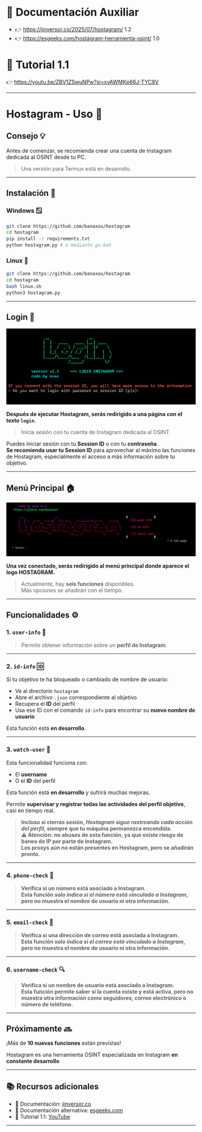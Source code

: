 # 📖 Documentación Auxiliar  
- 👉 https://jinversor.co/2025/07/hostagram/  1.2
- 👉 https://esgeeks.com/hostagram-herramienta-osint/  1.0

# 🎥 Tutorial 1.1  
👉 https://youtu.be/ZBV1ZSwuNPw?si=xyAWMKp66J-TYC8V  

---

# Hostagram - Uso 🚀

## Consejo 💡

Antes de comenzar, se recomienda crear una cuenta de Instagram dedicada al OSINT desde tu PC.  

> Una versión para Termux está en desarrollo.

---

## Instalación 🔧

### Windows 🪟

```bash
git clone https://github.com/banaxou/hostagram
cd hostagram
pip install -r requirements.txt
python hostagram.py # o mediante go.bat
```

### Linux 🐧

```bash
git clone https://github.com/banaxou/hostagram
cd hostagram
bash linux.sh
python3 hostagram.py
```

---

## Login 🔑
![login](https://github.com/banaxou/hostagram/blob/main/img/login1.3.png)

**Después de ejecutar Hostagram, serás redirigido a una página con el texto `login`.**  

> Inicia sesión con tu cuenta de Instagram dedicada al OSINT.  

Puedes iniciar sesión con tu **Session ID** o con tu **contraseña**.  
**Se recomienda usar tu Session ID** para aprovechar al máximo las funciones de Hostagram, especialmente el acceso a más información sobre tu objetivo.

---

## Menú Principal 🏠
![menu](https://github.com/banaxou/hostagram/blob/main/img/hostagram1.3.png)

**Una vez conectado, serás redirigido al menú principal donde aparece el logo __HOSTAGRAM__.**  

> Actualmente, hay **seis funciones** disponibles.  
Más opciones se añadirán con el tiempo.

---

## Funcionalidades ⚙️

### 1. `user-info` 👤

> Permite obtener información sobre un **perfil de Instagram**.

---

### 2. `id-info` 🆔

Si tu objetivo te ha bloqueado o cambiado de nombre de usuario:

* Ve al directorio `hostagram`
* Abre el archivo `.json` correspondiente al objetivo
* Recupera el **ID** del perfil
* Usa ese ID con el comando `id-info` para encontrar su **nuevo nombre de usuario**

Esta función está **en desarrollo**.

---

### 3. `watch-user` 👀

Esta funcionalidad funciona con:

* El **username**
* O el **ID** del perfil  

Esta función está **en desarrollo** y sufrirá muchas mejoras.  

Permite **supervisar y registrar todas las actividades del perfil objetivo**, casi en tiempo real.  

> **Incluso si cierras sesión, *Hostagram sigue rastreando cada acción del perfil*, siempre que tu máquina permanezca encendida.  
⚠️ Atención: no abuses de esta función, ya que existe riesgo de baneo de IP por parte de Instagram.  
Los proxys aún no están presentes en Hostagram, pero se añadirán pronto.**

---

### 4. `phone-check` 📱

> **Verifica si un número está asociado a Instagram.  
Esta función *solo indica si el número está vinculado a Instagram*, pero no muestra el nombre de usuario ni otra información.**

---

### 5. `email-check` 📧

> **Verifica si una dirección de correo está asociada a Instagram.  
Esta función *solo indica si el correo está vinculado a Instagram*, pero no muestra el nombre de usuario ni otra información.**

---

### 6. `username-check` 🔍

> **Verifica si un nombre de usuario está asociado a Instagram.  
Esta función permite saber si la cuenta existe y está activa, pero no muestra otra información como seguidores, correo electrónico o número de teléfono.**

---

## Próximamente 🔜

¡Más de **10 nuevas funciones** están previstas!  

Hostagram es una herramienta OSINT especializada en Instagram **en constante desarrollo**

---

## 📚 Recursos adicionales  

- 📖 Documentación: [jinversor.co](https://jinversor.co/2025/07/hostagram/)  
- 📖 Documentación alternativa: [esgeeks.com](https://esgeeks.com/hostagram-herramienta-osint/)  
- 🎥 Tutorial 1.1: [YouTube](https://youtu.be/ZBV1ZSwuNPw?si=xyAWMKp66J-TYC8V)  
  
---
